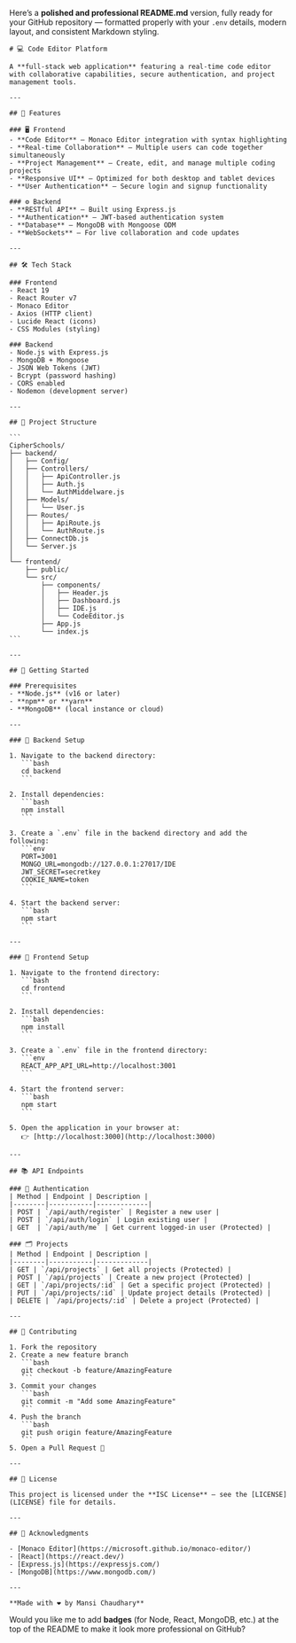 Here’s a **polished and professional README.md** version, fully ready for your GitHub repository — formatted properly with your `.env` details, modern layout, and consistent Markdown styling.

````{"id":"53291","variant":"standard","title":"README for Code Editor Platform"}
# 💻 Code Editor Platform

A **full-stack web application** featuring a real-time code editor with collaborative capabilities, secure authentication, and project management tools.

---

## 🌟 Features

### 🖥 Frontend
- **Code Editor** — Monaco Editor integration with syntax highlighting  
- **Real-time Collaboration** — Multiple users can code together simultaneously  
- **Project Management** — Create, edit, and manage multiple coding projects  
- **Responsive UI** — Optimized for both desktop and tablet devices  
- **User Authentication** — Secure login and signup functionality  

### ⚙️ Backend
- **RESTful API** — Built using Express.js  
- **Authentication** — JWT-based authentication system  
- **Database** — MongoDB with Mongoose ODM  
- **WebSockets** — For live collaboration and code updates  

---

## 🛠 Tech Stack

### Frontend
- React 19  
- React Router v7  
- Monaco Editor  
- Axios (HTTP client)  
- Lucide React (icons)  
- CSS Modules (styling)

### Backend
- Node.js with Express.js  
- MongoDB + Mongoose  
- JSON Web Tokens (JWT)  
- Bcrypt (password hashing)  
- CORS enabled  
- Nodemon (development server)

---

## 📁 Project Structure

```
CipherSchools/
├── backend/                 
│   ├── Config/              
│   ├── Controllers/         
│   │   ├── ApiController.js 
│   │   ├── Auth.js          
│   │   └── AuthMiddelware.js 
│   ├── Models/              
│   │   └── User.js          
│   ├── Routes/              
│   │   ├── ApiRoute.js      
│   │   └── AuthRoute.js     
│   ├── ConnectDb.js         
│   └── Server.js            
│
└── frontend/                
    ├── public/              
    └── src/
        ├── components/      
        │   ├── Header.js    
        │   ├── Dashboard.js 
        │   ├── IDE.js       
        │   └── CodeEditor.js 
        ├── App.js           
        └── index.js         
```

---

## 🚀 Getting Started

### Prerequisites
- **Node.js** (v16 or later)
- **npm** or **yarn**
- **MongoDB** (local instance or cloud)

---

### 🧩 Backend Setup

1. Navigate to the backend directory:
   ```bash
   cd backend
   ```

2. Install dependencies:
   ```bash
   npm install
   ```

3. Create a `.env` file in the backend directory and add the following:
   ```env
   PORT=3001
   MONGO_URL=mongodb://127.0.0.1:27017/IDE
   JWT_SECRET=secretkey
   COOKIE_NAME=token
   ```

4. Start the backend server:
   ```bash
   npm start
   ```

---

### 🎨 Frontend Setup

1. Navigate to the frontend directory:
   ```bash
   cd frontend
   ```

2. Install dependencies:
   ```bash
   npm install
   ```

3. Create a `.env` file in the frontend directory:
   ```env
   REACT_APP_API_URL=http://localhost:3001
   ```

4. Start the frontend server:
   ```bash
   npm start
   ```

5. Open the application in your browser at:  
   👉 [http://localhost:3000](http://localhost:3000)

---

## 📚 API Endpoints

### 🔐 Authentication
| Method | Endpoint | Description |
|--------|-----------|-------------|
| POST | `/api/auth/register` | Register a new user |
| POST | `/api/auth/login` | Login existing user |
| GET  | `/api/auth/me` | Get current logged-in user (Protected) |

### 🗂 Projects
| Method | Endpoint | Description |
|--------|-----------|-------------|
| GET | `/api/projects` | Get all projects (Protected) |
| POST | `/api/projects` | Create a new project (Protected) |
| GET | `/api/projects/:id` | Get a specific project (Protected) |
| PUT | `/api/projects/:id` | Update project details (Protected) |
| DELETE | `/api/projects/:id` | Delete a project (Protected) |

---

## 🤝 Contributing

1. Fork the repository  
2. Create a new feature branch  
   ```bash
   git checkout -b feature/AmazingFeature
   ```
3. Commit your changes  
   ```bash
   git commit -m "Add some AmazingFeature"
   ```
4. Push the branch  
   ```bash
   git push origin feature/AmazingFeature
   ```
5. Open a Pull Request 🎉

---

## 📄 License

This project is licensed under the **ISC License** — see the [LICENSE](LICENSE) file for details.

---

## 🙏 Acknowledgments

- [Monaco Editor](https://microsoft.github.io/monaco-editor/)  
- [React](https://react.dev/)  
- [Express.js](https://expressjs.com/)  
- [MongoDB](https://www.mongodb.com/)

---

**Made with ❤️ by Mansi Chaudhary**
````

Would you like me to add **badges** (for Node, React, MongoDB, etc.) at the top of the README to make it look more professional on GitHub?
